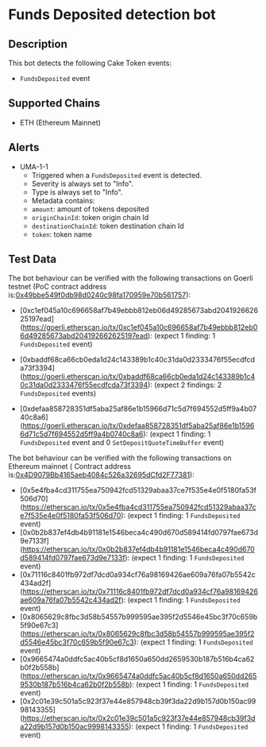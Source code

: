 # Funds Deposited detection bot

## Description

This bot detects the following Cake Token events:
- `FundsDeposited` event

## Supported Chains

- ETH (Ethereum Mainnet)

## Alerts
- UMA-1-1
  - Triggered when a `FundsDeposited` event is detected.
  - Severity is always set to "Info".
  - Type is always set to "Info".
  - Metadata contains:
  - `amount`: amount of tokens deposited
  - `originChainId`: token origin chain Id
  - `destinationChainId`: token destination chain Id
  - `token`: token name

## Test Data

The bot behaviour can be verified with the following transactions on Goerli testnet (PoC contract address is:[0x49bbe549f0db98d0240c98fa170959e70b561757](https://goerli.etherscan.io/address/0x49bbe549f0db98d0240c98fa170959e70b561757)):

- [0xc1ef045a10c696658af7b49ebbb812eb06d49285673abd204192662625197ead]
(https://goerli.etherscan.io/tx/0xc1ef045a10c696658af7b49ebbb812eb06d49285673abd204192662625197ead): (expect 1 finding: 1 `FundsDeposited` event)

- [0xbaddf68ca66cb0eda1d24c143389b1c40c31da0d2333476f55ecdfcda73f3394]
(https://goerli.etherscan.io/tx/0xbaddf68ca66cb0eda1d24c143389b1c40c31da0d2333476f55ecdfcda73f3394): (expect 2 findings: 2 `FundsDeposited` events)

- [0xdefaa858728351df5aba25af86e1b15966d71c5d7f694552d5ff9a4b0740c8a6]
(https://goerli.etherscan.io/tx/0xdefaa858728351df5aba25af86e1b15966d71c5d7f694552d5ff9a4b0740c8a6): (expect 1 finding: 1 `FundsDeposited` event and 0 `SetDepositQuoteTimeBuffer` event)


The bot behaviour can be verified with the following transactions on Ethereum mainnet ( Contract address is:[0x4D9079Bb4165aeb4084c526a32695dCfd2F77381](https://etherscan.io/address/0x4D9079Bb4165aeb4084c526a32695dCfd2F77381)):

- [0x5e4fba4cd311755ea750942fcd51329abaa37ce7f535e4e0f5180fa53f506d70]
(https://etherscan.io/tx/0x5e4fba4cd311755ea750942fcd51329abaa37ce7f535e4e0f5180fa53f506d70): (expect 1 finding: 1 `FundsDeposited` event)
- [0x0b2b837ef4db4b91181e1546beca4c490d670d589414fd0797fae673d9e7133f]
(https://etherscan.io/tx/0x0b2b837ef4db4b91181e1546beca4c490d670d589414fd0797fae673d9e7133f): (expect 1 finding: 1 `FundsDeposited` event)
- [0x71116c8401fb972df7dcd0a934cf76a98169426ae609a76fa07b5542c434ad2f]
(https://etherscan.io/tx/0x71116c8401fb972df7dcd0a934cf76a98169426ae609a76fa07b5542c434ad2f): (expect 1 finding: 1 `FundsDeposited` event)
- [0x8065629c8fbc3d58b54557b999595ae395f2d5546e45bc3f70c659b5f90e67c3]
(https://etherscan.io/tx/0x8065629c8fbc3d58b54557b999595ae395f2d5546e45bc3f70c659b5f90e67c3): (expect 1 finding: 1 `FundsDeposited` event)
- [0x9665474a0ddfc5ac40b5cf8d1650a650dd2659530b187b516b4ca62b0f2b558b]
(https://etherscan.io/tx/0x9665474a0ddfc5ac40b5cf8d1650a650dd2659530b187b516b4ca62b0f2b558b): (expect 1 finding: 1 `FundsDeposited` event)
- [0x2c01e39c501a5c923f37e44e857948cb39f3da22d9b157d0b150ac9998143355]
(https://etherscan.io/tx/0x2c01e39c501a5c923f37e44e857948cb39f3da22d9b157d0b150ac9998143355): (expect 1 finding: 1 `FundsDeposited` event)
